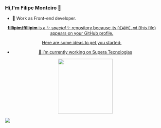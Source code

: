 ### Hi,I'm Filipe Monteiro 👋

- 🔭 Work as Front-end developer.

<div align="center">
  <a href="https://github.com/fillipim">

**fillipim/fillipim** is a ✨ _special_ ✨ repository because its `README.md` (this file) appears on your GitHub profile.

Here are some ideas to get you started:

- 🔭 I’m currently working on Supera Tecnologias 

  <img height="180em" src="https://github-readme-stats.vercel.app/api/top-langs/?username=fillipim&layout=compact&langs_count=7&theme=dracula"/>
</div>
  <div>
    <a href="https://www.linkedin.com/in/filipeemonteiro" target="_blank"><img src="https://img.shields.io/badge/-LinkedIn-%230077B5?style=for-the-badge&logo=linkedin&logoColor=white" target="_blank"></a>
  </div>
